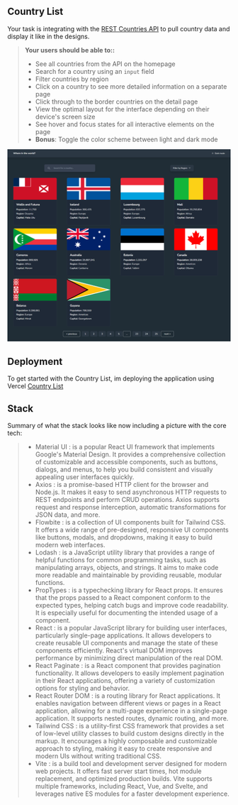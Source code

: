 ## Country List
Your task is integrating with the [REST Countries API](https://restcountries.com/) to pull country data and display it like in the designs.

> **Your users should be able to::**
> - See all countries from the API on the homepage
> - Search for a country using an `input` field
> - Filter countries by region
> - Click on a country to see more detailed information on a separate page
> - Click through to the border countries on the detail page
> - View the optimal layout for the interface depending on their device's screen size
> - See hover and focus states for all interactive elements on the page
> - **Bonus**: Toggle the color scheme between light and dark mode


![Country List](images/countrylist.png)

## Deployment

To get started with the Country List, im deploying the application using Vercel [Country List](https://zhafran-countrylist.vercel.app/)

## Stack

Summary of what the stack looks like now including a picture with the core tech:

> - Material UI : is a popular React UI framework that implements Google's Material Design. It provides a comprehensive collection of customizable and accessible components, such as buttons, dialogs, and menus, to help you build consistent and visually appealing user interfaces quickly.
> - Axios : is a promise-based HTTP client for the browser and Node.js. It makes it easy to send asynchronous HTTP requests to REST endpoints and perform CRUD operations. Axios supports request and response interception, automatic transformations for JSON data, and more.
> - Flowbite :  is a collection of UI components built for Tailwind CSS. It offers a wide range of pre-designed, responsive UI components like buttons, modals, and dropdowns, making it easy to build modern web interfaces.
> - Lodash : is a JavaScript utility library that provides a range of helpful functions for common programming tasks, such as manipulating arrays, objects, and strings. It aims to make code more readable and maintainable by providing reusable, modular functions.
> - PropTypes : is a typechecking library for React props. It ensures that the props passed to a React component conform to the expected types, helping catch bugs and improve code readability. It is especially useful for documenting the intended usage of a component.
> - React : is a popular JavaScript library for building user interfaces, particularly single-page applications. It allows developers to create reusable UI components and manage the state of these components efficiently. React's virtual DOM improves performance by minimizing direct manipulation of the real DOM.
> - React Paginate : is a React component that provides pagination functionality. It allows developers to easily implement pagination in their React applications, offering a variety of customization options for styling and behavior.
> - React Router DOM : is a routing library for React applications. It enables navigation between different views or pages in a React application, allowing for a multi-page experience in a single-page application. It supports nested routes, dynamic routing, and more.
> - Tailwind CSS : is a utility-first CSS framework that provides a set of low-level utility classes to build custom designs directly in the markup. It encourages a highly composable and customizable approach to styling, making it easy to create responsive and modern UIs without writing traditional CSS.
> - Vite : is a build tool and development server designed for modern web projects. It offers fast server start times, hot module replacement, and optimized production builds. Vite supports multiple frameworks, including React, Vue, and Svelte, and leverages native ES modules for a faster development experience.

